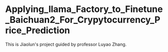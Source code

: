 # Applying_llama_Factory_to_Finetune_Baichuan2_For_Crypytocurrency_Price_Prediction
This is Jiaolun's project guided by professor Luyao Zhang.
